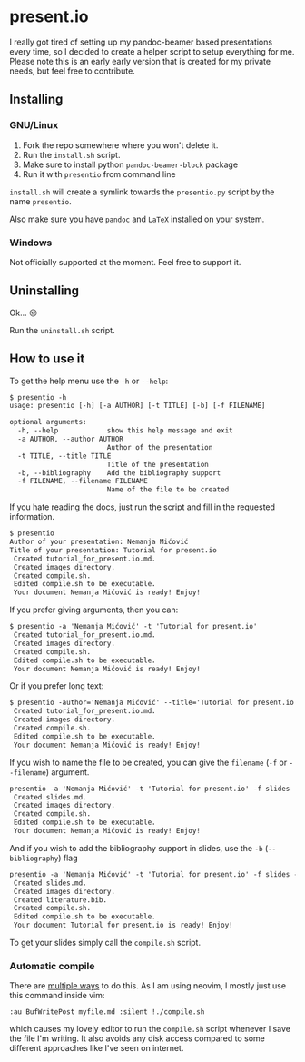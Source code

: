 # present.io

I really got tired of setting up my pandoc-beamer based presentations every time,
so I decided to create a helper script to setup everything for me. Please note
this is an early early version that is created for my private needs, but feel free to contribute.

## Installing

### GNU/Linux

1. Fork the repo somewhere where you won't delete it.
2. Run the `install.sh` script.
3. Make sure to install python `pandoc-beamer-block` package
4. Run it with `presentio` from command line

`install.sh` will create a symlink towards the `presentio.py` script by
the name `presentio`.

Also make sure you have `pandoc` and `LaTeX` installed on your system.

### ~~Windows~~
Not officially supported at the moment. Feel free to support it.

## Uninstalling
Ok... :pensive:

Run the `uninstall.sh` script.

## How to use it
To get the help menu use the `-h` or `--help`:
```txt
$ presentio -h
usage: presentio [-h] [-a AUTHOR] [-t TITLE] [-b] [-f FILENAME]

optional arguments:
  -h, --help            show this help message and exit
  -a AUTHOR, --author AUTHOR
                        Author of the presentation
  -t TITLE, --title TITLE
                        Title of the presentation
  -b, --bibliography    Add the bibliography support
  -f FILENAME, --filename FILENAME
                        Name of the file to be created

```

If you hate reading the docs, just run the script
and fill in the requested information.

```txt
$ presentio
Author of your presentation: Nemanja Mićović
Title of your presentation: Tutorial for present.io
 Created tutorial_for_present.io.md. 
 Created images directory. 
 Created compile.sh. 
 Edited compile.sh to be executable. 
 Your document Nemanja Mićović is ready! Enjoy!
```

If you prefer giving arguments, then you can:

```txt
$ presentio -a 'Nemanja Mićović' -t 'Tutorial for present.io'
 Created tutorial_for_present.io.md. 
 Created images directory. 
 Created compile.sh. 
 Edited compile.sh to be executable. 
 Your document Nemanja Mićović is ready! Enjoy! 
```

Or if you prefer long text:

```txt
$ presentio -author='Nemanja Mićović' --title='Tutorial for present.io'
 Created tutorial_for_present.io.md. 
 Created images directory. 
 Created compile.sh. 
 Edited compile.sh to be executable. 
 Your document Nemanja Mićović is ready! Enjoy! 
```

If you wish to name the file to be created,
you can give the `filename` (`-f` or `--filename`) argument.

```txt
presentio -a 'Nemanja Mićović' -t 'Tutorial for present.io' -f slides
 Created slides.md. 
 Created images directory. 
 Created compile.sh. 
 Edited compile.sh to be executable. 
 Your document Nemanja Mićović is ready! Enjoy!
```

And if you wish to add the bibliography support in slides, use the `-b` (`--bibliography`) flag

```txt
presentio -a 'Nemanja Mićović' -t 'Tutorial for present.io' -f slides -b
 Created slides.md. 
 Created images directory. 
 Created literature.bib. 
 Created compile.sh. 
 Edited compile.sh to be executable. 
 Your document Tutorial for present.io is ready! Enjoy! 
```

To get your slides simply call the `compile.sh` script.

### Automatic compile

There are [multiple ways](https://superuser.com/questions/181517/how-to-execute-a-command-whenever-a-file-changes)
to do this. As I am using neovim, I mostly just use this command inside vim:

```
:au BufWritePost myfile.md :silent !./compile.sh
```

which causes my lovely editor to run the `compile.sh` script whenever I save the file I'm writing.
It also avoids any disk access compared to some different approaches like I've seen on internet.
